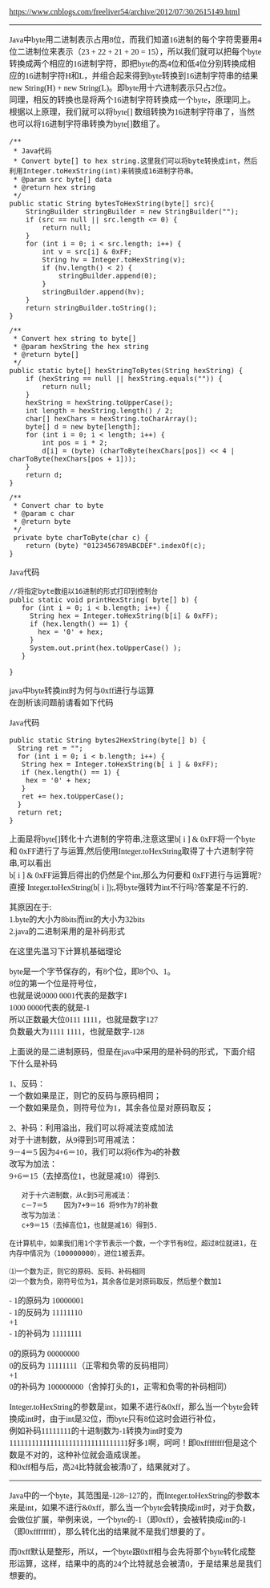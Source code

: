 <font face="SimSun" size=3>

https://www.cnblogs.com/freeliver54/archive/2012/07/30/2615149.html 

---

Java中byte用二进制表示占用8位，而我们知道16进制的每个字符需要用4位二进制位来表示（23 + 22 + 21 + 20 = 15），所以我们就可以把每个byte转换成两个相应的16进制字符，即把byte的高4位和低4位分别转换成相应的16进制字符H和L，并组合起来得到byte转换到16进制字符串的结果new String(H) + new String(L)。即byte用十六进制表示只占2位。   
同理，相反的转换也是将两个16进制字符转换成一个byte，原理同上。   
根据以上原理，我们就可以将byte[] 数组转换为16进制字符串了，当然也可以将16进制字符串转换为byte[]数组了。   
    
   
~~~
/**   
 * Java代码   
 * Convert byte[] to hex string.这里我们可以将byte转换成int，然后利用Integer.toHexString(int)来转换成16进制字符串。      
 * @param src byte[] data      
 * @return hex string      
 */         
public static String bytesToHexString(byte[] src){      
    StringBuilder stringBuilder = new StringBuilder("");      
    if (src == null || src.length <= 0) {      
        return null;      
    }      
    for (int i = 0; i < src.length; i++) {      
        int v = src[i] & 0xFF;      
        String hv = Integer.toHexString(v);      
        if (hv.length() < 2) {      
            stringBuilder.append(0);      
        }      
        stringBuilder.append(hv);      
    }      
    return stringBuilder.toString();      
}   
~~~
~~~
/**     
 * Convert hex string to byte[]     
 * @param hexString the hex string     
 * @return byte[]     
 */     
public static byte[] hexStringToBytes(String hexString) {      
    if (hexString == null || hexString.equals("")) {      
        return null;      
    }      
    hexString = hexString.toUpperCase();      
    int length = hexString.length() / 2;      
    char[] hexChars = hexString.toCharArray();      
    byte[] d = new byte[length];      
    for (int i = 0; i < length; i++) {      
        int pos = i * 2;      
        d[i] = (byte) (charToByte(hexChars[pos]) << 4 | charToByte(hexChars[pos + 1]));      
    }      
    return d;      
}   
~~~
~~~
/**     
 * Convert char to byte     
 * @param c char     
 * @return byte     
 */     
 private byte charToByte(char c) {      
    return (byte) "0123456789ABCDEF".indexOf(c);      
}     
~~~   
    
Java代码   
   
~~~   
//将指定byte数组以16进制的形式打印到控制台      
public static void printHexString( byte[] b) {        
   for (int i = 0; i < b.length; i++) {       
     String hex = Integer.toHexString(b[i] & 0xFF);       
     if (hex.length() == 1) {       
       hex = '0' + hex;       
     }       
     System.out.print(hex.toUpperCase() );       
   }       
     
}     
~~~    
   
    
java中byte转换int时为何与0xff进行与运算   
在剖析该问题前请看如下代码   
    
Java代码   
   
    
~~~   
public static String bytes2HexString(byte[] b) {      
  String ret = "";      
  for (int i = 0; i < b.length; i++) {      
   String hex = Integer.toHexString(b[ i ] & 0xFF);      
   if (hex.length() == 1) {      
    hex = '0' + hex;      
   }      
   ret += hex.toUpperCase();      
  }      
  return ret;      
}     
~~~    
   
    
上面是将byte[]转化十六进制的字符串,注意这里b[ i ] & 0xFF将一个byte和 0xFF进行了与运算,然后使用Integer.toHexString取得了十六进制字符串,可以看出   
b[ i ] & 0xFF运算后得出的仍然是个int,那么为何要和 0xFF进行与运算呢?直接 Integer.toHexString(b[ i ]);,将byte强转为int不行吗?答案是不行的.   
   
其原因在于:   
1.byte的大小为8bits而int的大小为32bits   
2.java的二进制采用的是补码形式   
   
在这里先温习下计算机基础理论   
   
byte是一个字节保存的，有8个位，即8个0、1。   
8位的第一个位是符号位，   
也就是说0000 0001代表的是数字1   
1000 0000代表的就是-1   
所以正数最大位0111 1111，也就是数字127   
负数最大为1111 1111，也就是数字-128   
   
上面说的是二进制原码，但是在java中采用的是补码的形式，下面介绍下什么是补码   
   
1、反码：   
        一个数如果是正，则它的反码与原码相同；   
        一个数如果是负，则符号位为1，其余各位是对原码取反；   
   
2、补码：利用溢出，我们可以将减法变成加法   
       对于十进制数，从9得到5可用减法：   
       9－4＝5    因为4+6＝10，我们可以将6作为4的补数   
       改写为加法：   
       9+6＝15（去掉高位1，也就是减10）得到5.   
   
       对于十六进制数，从c到5可用减法：   
       c－7＝5    因为7+9＝16 将9作为7的补数   
       改写为加法：   
       c+9＝15（去掉高位1，也就是减16）得到5.   
   
    在计算机中，如果我们用1个字节表示一个数，一个字节有8位，超过8位就进1，在内存中情况为（100000000），进位1被丢弃。   
   
    ⑴一个数为正，则它的原码、反码、补码相同   
    ⑵一个数为负，刚符号位为1，其余各位是对原码取反，然后整个数加1   
      
\- 1的原码为                10000001   
\- 1的反码为                11111110   
                                   +1   
\- 1的补码为                11111111   
   
0的原码为                 00000000   
0的反码为                 11111111（正零和负零的反码相同）   
                                 +1   
0的补码为   100000000（舍掉打头的1，正零和负零的补码相同）   
   
Integer.toHexString的参数是int，如果不进行&0xff，那么当一个byte会转换成int时，由于int是32位，而byte只有8位这时会进行补位，   
例如补码11111111的十进制数为-1转换为int时变为11111111111111111111111111111111好多1啊，呵呵！即0xffffffff但是这个数是不对的，这种补位就会造成误差。   
和0xff相与后，高24比特就会被清0了，结果就对了。   
   
----   
Java中的一个byte，其范围是-128~127的，而Integer.toHexString的参数本来是int，如果不进行&0xff，那么当一个byte会转换成int时，对于负数，会做位扩展，举例来说，一个byte的-1（即0xff），会被转换成int的-1（即0xffffffff），那么转化出的结果就不是我们想要的了。   
   
而0xff默认是整形，所以，一个byte跟0xff相与会先将那个byte转化成整形运算，这样，结果中的高的24个比特就总会被清0，于是结果总是我们想要的。   
 

</font>